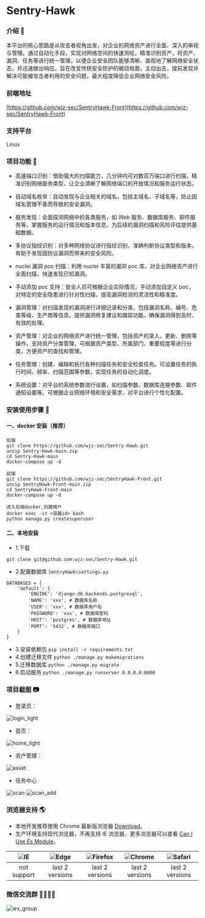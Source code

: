 # Sentry-Hawk

### 介绍 📖

本平台的核心思路是从攻击者视角出发，对企业的网络资产进行全面、深入的审视与管理。通过自动化手段，实现对网络空间的快速测绘，精准识别资产，将资产、漏洞、任务等进行统一管理，以便企业安全团队能够清晰、直观地了解网络安全状态，并迅速做出响应。旨在改变传统安全防护的被动局面，主动出击，提前发现并解决可能被攻击者利用的安全问题，最大程度降低企业网络安全风险。

### 前端地址
[https://github.com/wjz-sec/SentryHawk-Front](https://github.com/wjz-sec/SentryHawk-Front)

### 支持平台
Linux

### 项目功能 🔨

- 高速端口识别：借助强大的扫描能力，几分钟内可对数百万端口进行扫描，精准识别网络服务类型，让企业清晰了解网络端口的开放情况和服务运行状态。

- 自动域名枚举：自动发现与企业相关的域名，包括主域名、子域名等，防止因域名管理不善而导致的安全漏洞。

- 服务发现：全面探测网络中的各类服务，如 Web 服务、数据库服务、邮件服务等，掌握服务的运行情况和版本信息，为后续的漏洞扫描和风险评估提供基础数据。

- 多协议指纹识别：对多种网络协议进行指纹识别，准确判断协议类型和版本，有助于发现因协议漏洞而带来的安全风险。

- nuclei 漏洞 poc 扫描：利用 nuclei 丰富的漏洞 poc 库，对企业网络资产进行全面扫描，快速发现已知漏洞。

- 手动添加 poc 支持：安全人员可根据企业实际情况，手动添加自定义 poc，对特定的安全隐患进行针对性扫描，提高漏洞检测的灵活性和精准度。

- 漏洞管理：对扫描发现的漏洞进行详细记录和分类，包括漏洞名称、编号、危害等级、生产商等信息。提供漏洞修复建议和跟踪功能，确保漏洞得到及时、有效的处理。

- 资产管理：对企业的网络资产进行统一管理，包括资产的录入、更新、删除等操作。支持资产分类管理，可根据资产类型、所属部门、重要程度等进行分类，方便资产的查找和管理。

- 任务管理：创建、编辑和执行各种扫描任务和安全检查任务。可设置任务的执行时间、频率、扫描范围等参数，实现任务的自动化调度。

- 系统设置：对平台的系统参数进行设置，如扫描参数、数据库连接参数、邮件通知设置等。可根据企业网络环境和安全需求，对平台进行个性化配置。

### 安装使用步骤 📔

#### 一、docker 安装（推荐）

```
后端
git clone https://github.com/wjz-sec/Sentry-Hawk.git
unzip Sentry-Hawk-main.zip
cd Sentry-Hawk-main
docker-compose up -d

前端
git clone https://github.com/wjz-sec/SentryHawk-Front.git
unzip SentryHawk-Front-main.zip
cd SentryHawk-Front-main
docker-compose up -d

进入后端docker,创建用户
docker exec -it <容器id> bash
python manage.py createsuperuser
```

#### 二、本地安装

- 1.下载
```shell
git clone git@github.com:wjz-sec/Sentry-Hawk.git
```
- 2.配置数据库 `SentryHawk\settings.py`
```code
DATABASES = {
    'default': {
        'ENGINE': 'django.db.backends.postgresql',
        'NAME': 'xxx', # 数据库名称
        'USER': 'xxx', # 数据库用户名
        'PASSWORD': 'xxx', # 数据库密码
        'HOST': 'postgres', # 数据库地址
        'PORT': '5432', # 数据库端口
    }
}
```
- 3.安装依赖包 `pip install -r requirements.txt`
- 4.创建迁移文件 `python ./manage.py makemigrations`
- 5.迁移数据库 `python ./manage.py migrate`
- 6.启动服务 `python ./manage.py runserver 0.0.0.0:8000`


### 项目截图 📷

- 登录页：

![login_light](/images/light/login.png)

- 首页：

![home_light](/images/light/home.png)

- 资产管理：

![asset](/images/light/asset.png)

- 任务中心

![scan](/images/light/scan.png)
![scan_add](/images/light/scan_add.png)


### 浏览器支持 🌎

- 本地开发推荐使用 Chrome 最新版浏览器 [Download](https://www.google.com/intl/zh-CN/chrome/)。
- 生产环境支持现代浏览器，不再支持 IE 浏览器，更多浏览器可以查看 [Can I Use Es Module](https://caniuse.com/?search=ESModule)。

| ![IE](https://i.imgtg.com/2023/04/11/8z7ot.png) | ![Edge](https://i.imgtg.com/2023/04/11/8zr3p.png) | ![Firefox](https://i.imgtg.com/2023/04/11/8zKiU.png) | ![Chrome](https://i.imgtg.com/2023/04/11/8zNrx.png) | ![Safari](https://i.imgtg.com/2023/04/11/8zeGj.png) |
| :---------------------------------------------: | :-----------------------------------------------: | :--------------------------------------------------: | :-------------------------------------------------: | :-------------------------------------------------: |
|                   not support                   |                  last 2 versions                  |                   last 2 versions                    |                   last 2 versions                   |                   last 2 versions                   |


### 微信交流群 👨‍👨‍👦‍👦

![wx_group](/images/wx_group.jpg)